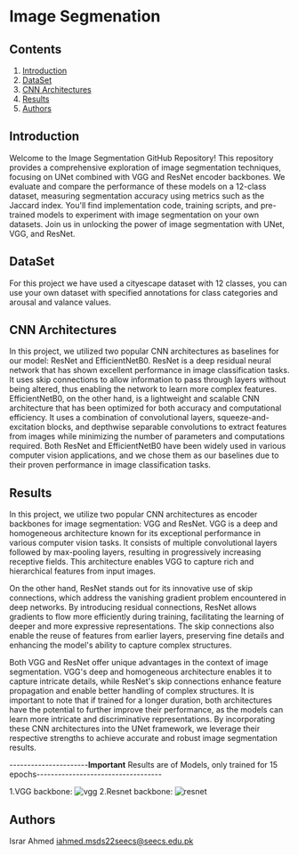 # Image Segmenation
## Contents
1. [Introduction](#introduction)
2. [DataSet](#DataSet)
3. [CNN Architectures](#CNNArchitectures)
4. [Results](#Results)
6. [Authors](#authors)
 
 ## Introduction

Welcome to the Image Segmentation GitHub Repository! This repository provides a comprehensive exploration of image segmentation techniques, focusing on UNet combined with VGG and ResNet encoder backbones. We evaluate and compare the performance of these models on a 12-class dataset, measuring segmentation accuracy using metrics such as the Jaccard index. You'll find implementation code, training scripts, and pre-trained models to experiment with image segmentation on your own datasets. Join us in unlocking the power of image segmentation with UNet, VGG, and ResNet.

## DataSet
For this project we have used a cityescape dataset with 12 classes, you can use your own dataset with specified annotations for class categories and arousal and valance values.

## CNN Architectures

In this project, we utilized two popular CNN architectures as baselines for our model: ResNet and EfficientNetB0. ResNet is a deep residual neural network that has shown excellent performance in image classification tasks. It uses skip connections to allow information to pass through layers without being altered, thus enabling the network to learn more complex features. EfficientNetB0, on the other hand, is a lightweight and scalable CNN architecture that has been optimized for both accuracy and computational efficiency. It uses a combination of convolutional layers, squeeze-and-excitation blocks, and depthwise separable convolutions to extract features from images while minimizing the number of parameters and computations required. Both ResNet and EfficientNetB0 have been widely used in various computer vision applications, and we chose them as our baselines due to their proven performance in image classification tasks.

## Results
In this project, we utilize two popular CNN architectures as encoder backbones for image segmentation: VGG and ResNet. VGG is a deep and homogeneous architecture known for its exceptional performance in various computer vision tasks. It consists of multiple convolutional layers followed by max-pooling layers, resulting in progressively increasing receptive fields. This architecture enables VGG to capture rich and hierarchical features from input images.

On the other hand, ResNet stands out for its innovative use of skip connections, which address the vanishing gradient problem encountered in deep networks. By introducing residual connections, ResNet allows gradients to flow more efficiently during training, facilitating the learning of deeper and more expressive representations. The skip connections also enable the reuse of features from earlier layers, preserving fine details and enhancing the model's ability to capture complex structures.

Both VGG and ResNet offer unique advantages in the context of image segmentation. VGG's deep and homogeneous architecture enables it to capture intricate details, while ResNet's skip connections enhance feature propagation and enable better handling of complex structures. It is important to note that if trained for a longer duration, both architectures have the potential to further improve their performance, as the models can learn more intricate and discriminative representations. By incorporating these CNN architectures into the UNet framework, we leverage their respective strengths to achieve accurate and robust image segmentation results.

----------------------**Important** Results are of Models, only trained for 15 epochs-----------------------------------

1.VGG backbone:
![vgg](https://github.com/IsrarAhmed919/SemanticSegmentation/assets/62650665/933b5278-bcd0-4532-8057-36a96832d0e4)
2.Resnet backbone:
![resnet](https://github.com/IsrarAhmed919/SemanticSegmentation/assets/62650665/0ec879b3-af3b-43b3-97d2-ad3db6cf7f5d)



## Authors
Israr Ahmed <iahmed.msds22seecs@seecs.edu.pk>
